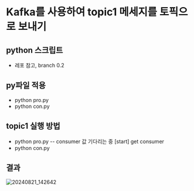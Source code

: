 # Kafka를 사용하여 topic1 메세지를 토픽으로 보내기

## python 스크립트
- 레포 참고, branch 0.2

## py파일 적용
- python pro.py
- python con.py

## topic1 실행 방법
- python pro.py
-- consumer 값 기다리는 중 [start] get consumer
- python con.py

## 결과
![20240821_142642](https://github.com/user-attachments/assets/09fb0810-132b-4dea-8859-621a49d6a118)


